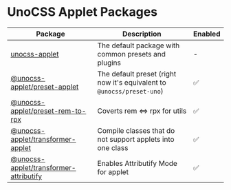 # UnoCSS Applet Packages

| Package | Description | Enabled |
| ------- | ----------- | ------------------ |
| [unocss-applet](./unocss-applet) | The default package with common presets and plugins | - | - |
| [@unocss-applet/preset-applet](./preset-applet) | The default preset  (right now it's equivalent to `@unocss/preset-uno`) | ✅ |
| [@unocss-applet/preset-rem-to-rpx](./preset-rem-to-rpx) | Coverts rem <=> rpx for utils  | ✅ |
| [@unocss-applet/transformer-applet](./transformer-applet) |  Compile classes that do not support applets into one class | ✅ |
| [@unocss-applet/transformer-attributify](./transformer-attributify) | Enables Attributify Mode for applet | ✅ |
